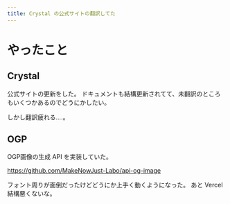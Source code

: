 ```yaml
---
title: Crystal の公式サイトの翻訳してた
---
```


# やったこと

## Crystal

公式サイトの更新をした。
ドキュメントも結構更新されてて、未翻訳のところもいくつかあるのでどうにかしたい。

しかし翻訳疲れる‥‥。

## OGP

OGP画像の生成 API を実装していた。

<https://github.com/MakeNowJust-Labo/api-og-image>

フォント周りが面倒だったけどどうにか上手く動くようになった。
あと Vercel 結構悪くないな。
